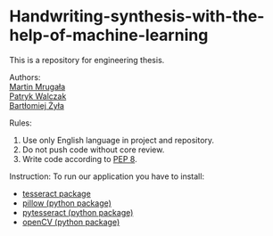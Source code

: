 # Handwriting-synthesis-with-the-help-of-machine-learning
This is a repository for engineering thesis.

Authors: <br/>
[Martin Mrugała](https://github.com/MartinM98) <br/>
[Patryk Walczak](https://github.com/Walczi123) <br/>
[Bartłomiej Żyła](https://github.com/zbartkus3150) <br/>

Rules:
1. Use only English language in project and repository.
2. Do not push code without core review.
3. Write code according to [PEP 8](https://www.python.org/dev/peps/pep-0008/).

Instruction: 
To run our application you have to install:
- [tesseract package](https://github.com/tesseract-ocr/tesseract)
- [pillow (python package)](https://pypi.org/project/Pillow/)
- [pytesseract (python package)](https://pypi.org/project/pytesseract/)
- [openCV (python package)](https://pypi.org/project/opencv-python/)
